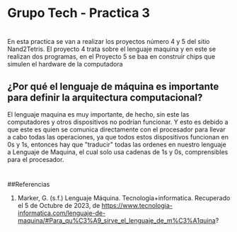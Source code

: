 # Grupo Tech - Practica 3 
#
En esta practica se van a realizar los proyectos número 4 y 5 del sitio Nand2Tetris. El proyecto 4 trata sobre el lenguaje maquina y en este se realizan dos programas, en el Proyecto 5 se baa en construir chips que simulen el hardware de la computadora

## ¿Por qué el lenguaje de máquina es importante para definir la arquitectura computacional?
El lenguaje maquina es muy importante, de hecho, sin este las computadores y otros dispositivos no podrían funcionar.
Y esto es debido a que este es quien se comunica directamente con el procesador para llevar a cabo todas las operaciones, ya que todos estos dispositivos funcionan en 0s y 1s, entonces hay que "traducir" todas las ordenes en nuestro lenguaje a Lenguaje de Maquina, el cual solo usa cadenas de 1s y 0s, comprensibles para el procesador.

#
##Referencias
1. Marker, G. (s.f.) Lenguaje Máquina. Tecnología+informatica. Recuperado el 5 de Octubre de 2023, de https://www.tecnologia-informatica.com/lenguaje-de-maquina/#Para_qu%C3%A9_sirve_el_lenguaje_de_m%C3%A1quina?
